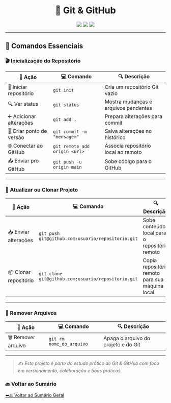 
<h1 align="center">🚀 Git & GitHub </h1>

<p align="center">
  <img src="https://img.shields.io/badge/status-em%20desenvolvimento-yellow" />
  <img src="https://img.shields.io/badge/Git-GUIA%20PRÁTICO-blue" />
  <img src="https://img.shields.io/badge/licença-MIT-green" />
</p>

---

## 🧰 Comandos Essenciais

### 🎬 Inicialização do Repositório

| 📝 **Ação**                  | 💻 **Comando**                              | 🔍 **Descrição**                                         |
|-----------------------------|---------------------------------------------|----------------------------------------------------------|
| 📁 Iniciar repositório      | `git init`                                  | Cria um repositório Git vazio                            |
| 🔍 Ver status               | `git status`                                | Mostra mudanças e arquivos pendentes                     |
| ➕ Adicionar alterações      | `git add .`                                 | Prepara alterações para commit                           |
| 💾 Criar ponto de versão    | `git commit -m "mensagem"`                  | Salva alterações no histórico                            |
| 🌐 Conectar ao GitHub       | `git remote add origin <url>`               | Associa repositório local ao remoto                      |
| 📤 Enviar pro GitHub        | `git push -u origin main`                   | Sobe código para o GitHub                                |

---


### 🔁 Atualizar ou Clonar Projeto

| 📝 **Ação**               | 💻 **Comando**                                         | 🔍 **Descrição**                                  |
|--------------------------|--------------------------------------------------------|---------------------------------------------------|
| 📥 Enviar alterações     | `git push git@github.com:usuario/repositorio.git`      | Sobe conteúdo local para o repositório remoto     |
| 📦 Clonar repositório    | `git clone git@github.com:usuario/repositorio.git`     | Copia repositório remoto para sua máquina local   |

---

### 🧹 Remover Arquivos

| 📝 **Ação**            | 💻 **Comando**             | 🔍 **Descrição**                         |
|-----------------------|----------------------------|------------------------------------------|
| 🗑️ Remover arquivo     | `git rm nome_do_arquivo`   | Apaga o arquivo do projeto e do Git      |

---

> ✍️ *Este projeto é parte do estudo prático de Git & GitHub com foco em versionamento, colaboração e boas práticas.*



### 🔙 Voltar ao Sumário

[⬅🔙 Voltar ao Sumário Geral](../README.md)